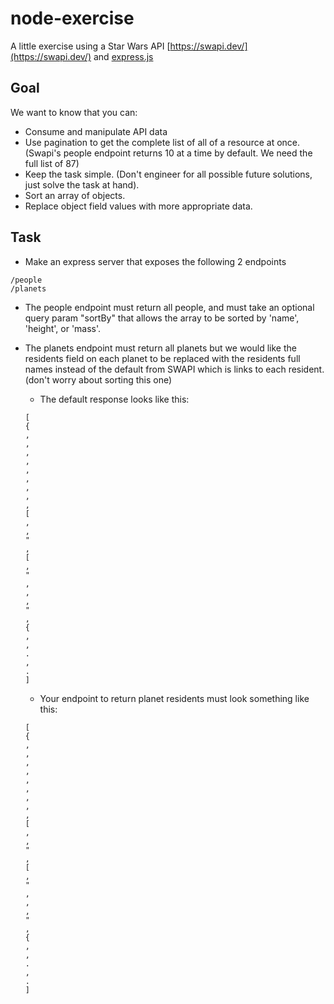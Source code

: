 # node-exercise

A little exercise using a Star Wars API [https://swapi.dev/](https://swapi.dev/) and [express.js](https://expressjs.com/)

## Goal

We want to know that you can:

- Consume and manipulate API data
- Use pagination to get the complete list of all of a resource at once. (Swapi's people endpoint returns 10 at a time by default. We need the full list of 87)
- Keep the task simple. (Don't engineer for all possible future solutions, just solve the task at hand).
- Sort an array of objects.
- Replace object field values with more appropriate data.

## Task

- Make an express server that exposes the following 2 endpoints

```
/people
/planets
```

- The people endpoint must return all people, and must take an optional query param "sortBy" that allows the array to be sorted by 'name', 'height', or 'mass'.

- The planets endpoint must return all planets but we would like the residents field on each planet to be replaced with the residents full names instead of the default from SWAPI which is links to each resident. (don't worry about sorting this one)
  - The default response looks like this:
  ```
  [
  {
  ,
  ,
  ,
  ,
  ,
  ,
  ,
  ,
  ,
  [
  ,
  ,
  "
  ,
  [
  ,
  "
  ,
  ,
  ,
  "
  ,
  {
  ,
  ,
  .
  ,
  .
  ]
  ```
  - Your endpoint to return planet residents must look something like this:
  ```
  [
  {
  ,
  ,
  ,
  ,
  ,
  ,
  ,
  ,
  ,
  [
  ,
  ,
  "
  ,
  [
  ,
  "
  ,
  ,
  ,
  "
  ,
  {
  ,
  ,
  .
  ,
  .
  ]
  ```

